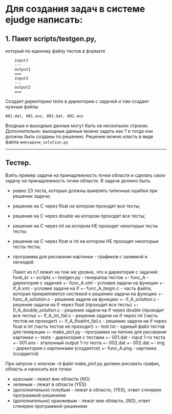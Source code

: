 # Для создания задач в системе ejudge написать:

## 1. Пакет scripts/testgen.py, 

который по единому файлу тестов в формате
```
    input1
    ---
    output1
    ===
    input2
    ---
    output2
    ===
```

Создает директорию tests в директории с задачей и там создает нужные файлы

```
001.dat, 001.ans, 002.dat, 002.ans
```

Входные и выходные данные могут быть на нескольких строках.
Дополнительно: выходные данные можно задать как ? и тогда они должны быть созданы по решению. Решение можно класть в виде файла `имязадачи_solution.py`

----

## Тестер.

Взять пример задачи на принадлежность точки области и сделать свою задачу на принадлежность точки области. В задаче должно быть:
- ровно 23 теста, которые должны выявлять типичные ошибки при решении задачи;
- решение на С через float на котором проходят все тесты;
- решение на С через double на котором проходят все тесты;
- решение на С через int на котором НЕ проходят некоторые тесты тесты;
- решение на С через float и int на котором НЕ проходят некоторые тесты тесты;
- программа для рисования картинки - графиков с заливкой и легендой.

    Пакет из п.1 лежит на том же уровне, что и директория с задачей:
    funk_kr
       +- scripts
          +- testgen.py             - генератор тестов
       +- func_A                    - директория с задачей
          +- func_A.xml             - условие задачи на функции
          +- if_A.xml               - условие задачи на if
          +- func_A_begin.c         - часть файла, которая прикрепляется системой к решению задачи на функцию
          +- func_A_solution.c      - решение задачи на функцию
          +- if_A_solution.c        - решение задачи на if через float (проходит все тесты)
          +- if_A_double_solution.c - решение задачи на if через double (проходит все тесты)
          +- if_A_int_fail.c        - решение задачи на if через int (часть тестов не проходит)
          +- if_A_floatint_fail.c   - решение задачи на if через float и int (часть тестов не проходит)
          +- test.txt               - единый файл тестов для генерации
          +- make_pict.py           - программа на питоне для рисования картинки
          +- tests                  - директория с тестами
             +- 001.dat             - input 1-го теста
             +- 001.ans             - эталонный output 1-го теста
             +- 002.dat
             +- 002.dat
          +- img                    - директория с картинками (создается)
             +- func_A.png          - картинка (создается)

При запуске с ключом -d файл make_pict.py должен рисовать график, область и наносить все точки:
- красным - лежат вне области (NO)
- зеленым - лежат в области (YES)
- (дополнительно) голубым - лежат в области, (YES), ответ сгенерен программой-решением
- (дополнительно) оранжевым - лежат вне области, (NO), ответ сгенерен программой-решением
